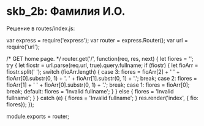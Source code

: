 # skb_2b: Фамилия И.О.

Решение в routes/index.js:

var express = require('express');
var router = express.Router();
var url = require('url');

/* GET home page. */
router.get('/', function(req, res, next) {
  let fiores = '';
  try {
    let fiostr = url.parse(req.url, true).query.fullname;
    if (fiostr) {
      let fioArr = fiostr.split(' ');
      switch (fioArr.length) {
        case 3:
          fiores = fioArr[2] + ' ' + fioArr[0].substr(0, 1) + '. ' + fioArr[1].substr(0, 1) + '.';
          break;
        case 2:
          fiores = fioArr[1] + ' ' + fioArr[0].substr(0, 1) + '.';
          break;
        case 1:
          fiores = fioArr[0];
          break;
        default:
          fiores = 'Invalid fullname';
      }
    } else {
      fiores = 'Invalid fullname';
    }
  } catch (e) {
    fiores = 'Invalid fullname';
  }
  res.render('index', { fio:  fiores});
});

module.exports = router;


